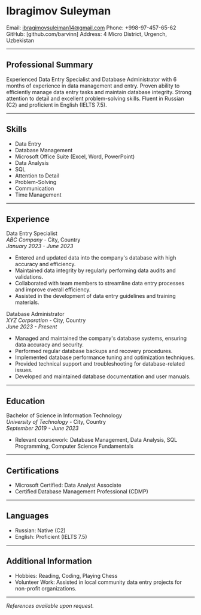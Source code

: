 # Ibragimov Suleyman

Email: ibragimovsuleiman14@gmail.com
Phone:   +998-97-457-65-62
GitHub:  [github.com/barvinn]
Address: 4 Micro District, Urgench, Uzbekistan

---

## Professional Summary

Experienced Data Entry Specialist and Database Administrator with 6 months of experience in data management and entry. Proven ability to efficiently manage data entry tasks and maintain database integrity. Strong attention to detail and excellent problem-solving skills. Fluent in Russian (C2) and proficient in English (IELTS 7.5).

---

## Skills

- Data Entry
- Database Management
- Microsoft Office Suite (Excel, Word, PowerPoint)
- Data Analysis
- SQL
- Attention to Detail
- Problem-Solving
- Communication
- Time Management

---

## Experience

Data Entry Specialist  
*ABC Company* - City, Country  
*January 2023 - June 2023*  

- Entered and updated data into the company's database with high accuracy and efficiency.
- Maintained data integrity by regularly performing data audits and validations.
- Collaborated with team members to streamline data entry processes and improve overall efficiency.
- Assisted in the development of data entry guidelines and training materials.

Database Administrator  
*XYZ Corporation* - City, Country  
*June 2023 - Present*  

- Managed and maintained the company's database systems, ensuring data accuracy and security.
- Performed regular database backups and recovery procedures.
- Implemented database performance tuning and optimization techniques.
- Provided technical support and troubleshooting for database-related issues.
- Developed and maintained database documentation and user manuals.

---

## Education

Bachelor of Science in Information Technology  
*University of Technology* - City, Country  
*September 2019 - June 2023*

- Relevant coursework: Database Management, Data Analysis, SQL Programming, Computer Science Fundamentals

---

## Certifications

- Microsoft Certified: Data Analyst Associate
- Certified Database Management Professional (CDMP)

---

## Languages

- Russian: Native (C2)
- English: Proficient (IELTS 7.5)

---

## Additional Information

- Hobbies: Reading, Coding, Playing Chess
- Volunteer Work: Assisted in local community data entry projects for non-profit organizations.

---

*References available upon request.*

